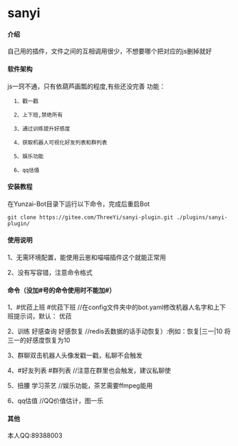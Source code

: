 # sanyi

#### 介绍
自己用的插件，文件之间的互相调用很少，不想要哪个把对应的js删掉就好

#### 软件架构
js一窍不通，只有依葫芦画瓢的程度,有些还没完善
功能：

      1、戳一戳

      2、上下班,禁绝所有

      3、通过训练提升好感度

      4、获取机器人可视化好友列表和群列表
        
      5、娱乐功能
      
      6、qq估值 

   


#### 安装教程

在Yunzai-Bot目录下运行以下命令，完成后重启Bot


```
git clone https://gitee.com/ThreeYi/sanyi-plugin.git ./plugins/sanyi-plugin/

```


#### 使用说明

1、无需环境配置，能使用云崽和喵喵插件这个就能正常用

2、没有写容错，注意命令格式
#### 命令（没加#号的命令使用时不能加#）

 1、#优菈上班  #优菈下班   //在config文件夹中的bot.yaml修改机器人名字和上下班提示词，默认： 优菈

 2、训练 好感查询 好感恢复   //redis丢数据的话手动恢复）:例如：恢复|三一|10  将三一的好感度恢复为10

 3、群聊双击机器人头像发戳一戳，私聊不会触发

 4、#好友列表 #群列表 //注意在群里也会触发，建议私聊使

 5、扭腰 学习茶艺  //娱乐功能，茶艺需要ffmpeg能用
      
 6、qq估值   //QQ价值估计，图一乐


#### 其他
本人QQ:89388003